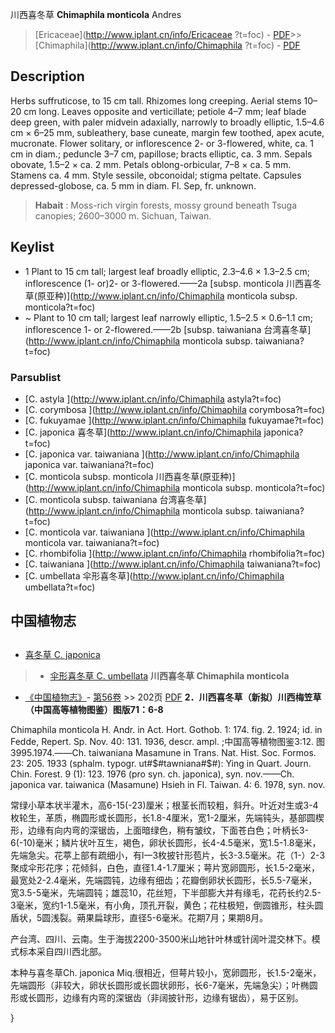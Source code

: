 川西喜冬草 **Chimaphila monticola** Andres

> [Ericaceae](http://www.iplant.cn/info/Ericaceae ?t=foc) - [PDF](http://iplant.cn/foc/pdf/Ericaceae.pdf)>>[Chimaphila](http://www.iplant.cn/info/Chimaphila ?t=foc) - [PDF](http://www.iplant.cn/foc/pdf/Chimaphila.pdf)

## Description

Herbs suffruticose, to 15 cm tall. Rhizomes long creeping. Aerial stems 10–20 cm long. Leaves opposite and verticillate; petiole 4–7 mm; leaf blade deep green, with paler midvein adaxially, narrowly to broadly elliptic, 1.5–4.6 cm × 6–25 mm, subleathery, base cuneate, margin few toothed, apex acute, mucronate. Flower solitary, or inflorescence 2- or 3-flowered, white, ca. 1 cm in diam.; peduncle 3–7 cm, papillose; bracts elliptic, ca. 3 mm. Sepals obovate, 1.5–2 × ca. 2 mm. Petals oblong-orbicular, 7–8 × ca. 5 mm. Stamens ca. 4 mm. Style sessile, obconoidal; stigma peltate. Capsules depressed-globose, ca. 5 mm in diam. Fl. Sep, fr. unknown.
> **Habait** : 
> Moss-rich virgin forests, mossy ground beneath Tsuga canopies; 2600–3000 m. Sichuan, Taiwan.
## Keylist

* 1 Plant to 15 cm tall; largest leaf broadly elliptic, 2.3–4.6 × 1.3–2.5 cm; inflorescence (1- or)2- or 3-flowered.——2a  [subsp. monticola 川西喜冬草(原亚种)](http://www.iplant.cn/info/Chimaphila monticola subsp. monticola?t=foc)
* ~ Plant to 10 cm tall; largest leaf narrowly elliptic, 1.5–2.5 × 0.6–1.1 cm; inflorescence 1- or 2-flowered.——2b  [subsp. taiwaniana 台湾喜冬草](http://www.iplant.cn/info/Chimaphila monticola subsp. taiwaniana?t=foc)

### Parsublist

* [C.  astyla  ](http://www.iplant.cn/info/Chimaphila astyla?t=foc)
* [C.  corymbosa  ](http://www.iplant.cn/info/Chimaphila corymbosa?t=foc)
* [C.  fukuyamae  ](http://www.iplant.cn/info/Chimaphila fukuyamae?t=foc)
* [C.  japonica  喜冬草](http://www.iplant.cn/info/Chimaphila japonica?t=foc)
* [C.  japonica var. taiwaniana  ](http://www.iplant.cn/info/Chimaphila japonica var. taiwaniana?t=foc)
* [C.  monticola subsp. monticola  川西喜冬草(原亚种)](http://www.iplant.cn/info/Chimaphila monticola subsp. monticola?t=foc)
* [C.  monticola subsp. taiwaniana  台湾喜冬草](http://www.iplant.cn/info/Chimaphila monticola subsp. taiwaniana?t=foc)
* [C.  monticola var. taiwaniana  ](http://www.iplant.cn/info/Chimaphila monticola var. taiwaniana?t=foc)
* [C.  rhombifolia  ](http://www.iplant.cn/info/Chimaphila rhombifolia?t=foc)
* [C.  taiwaniana  ](http://www.iplant.cn/info/Chimaphila taiwaniana?t=foc)
* [C.  umbellata  伞形喜冬草](http://www.iplant.cn/info/Chimaphila umbellata?t=foc)

## 中国植物志
## 
* [喜冬草  C.  japonica](Chimaphila-japonica-喜冬草.md)
> * [伞形喜冬草  C.  umbellata](Chimaphila-umbellata-伞形喜冬草.md)
**川西喜冬草 Chimaphila monticola**

* [《中国植物志》](http://www.iplant.cn/frps)- [第56卷](http://www.iplant.cn/frps/vol/56) >> 202页 [PDF](http://www.iplant.cn/frps/pdf/56/202.PDF)
**2．川西喜冬草（新拟）川西梅笠草（中国高等植物图鉴）图版71：6-8**

Chimaphila monticola H. Andr. in Act. Hort. Gothob. 1: 174. fig. 2. 1924; id. in Fedde, Repert. Sp. Nov. 40: 131. 1936, descr. ampl. ;中国高等植物图鉴3:12. 图3995.1974.——Ch. taiwaniana Masamune in Trans. Nat. Hist. Soc. Formos. 23: 205. 1933 (sphalm. typogr. ut#$#tawniana#$#): Ying in Quart. Journ. Chin. Forest. 9 (1): 123. 1976 (pro syn. ch. japonica), syn. nov.——Ch. japonica var. taiwanica (Masamune) Hsieh in Fl. Taiwan. 4: 6. 1978, syn. nov.

常绿小草本状半灌木，高6-15(-23)厘米；根茎长而较粗，斜升。叶近对生或3-4枚轮生，革质，椭圆形或长圆形，长1.8-4厘米，宽1-2厘米，先端钝头，基部圆楔形，边缘有向内弯的深锯齿，上面暗绿色，稍有皱纹，下面苍白色；叶柄长3-6(-10)毫米；鳞片状叶互生，褐色，卵状长圆形，长4-4.5毫米，宽1.5-1.8毫米，先端急尖。花葶上部有疏细小，有l一3枚披针形苞片，长3-3.5毫米。花（1-）2-3聚成伞形花序；花倾斜，白色，直径1.4-1.7厘米；萼片宽卵圆形，长1.5-2毫米，最宽处2-2.4毫米，先端圆钝，边缘有细齿；花瓣倒卵状长圆形，长5.5-7毫米，宽3.5-5毫米，先端圆钝；雄蕊10，花丝短，下半部膨大并有缘毛，花药长约2.5-3毫米，宽约1-1.5毫米，有小角，顶孔开裂，黄色；花柱极短，倒圆锥形，柱头圆盾状，5圆浅裂。蒴果扁球形，直径5-6毫米。花期7月；果期8月。

产台湾、四川、云南。生于海拔2200-3500米山地针叶林或针阔叶混交林下。模式标本采自四川西北部。

本种与喜冬草Ch. japonica Miq.很相近，但萼片较小，宽卵圆形，长1.5-2毫米，先端圆形（非较大，卵状长圆形或长圆状卵形，长6-7毫米，先端急尖）；叶椭圆形或长圆形，边缘有内弯的深锯齿（非阔披针形，边缘有锯齿），易于区别。

}